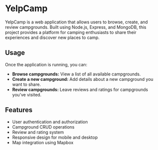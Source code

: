 # YelpCamp

YelpCamp is a web application that allows users to browse, create, and review campgrounds. Built using Node.js, Express, and MongoDB, this project provides a platform for camping enthusiasts to share their experiences and discover new places to camp.

## Usage

Once the application is running, you can:

- **Browse campgrounds:** View a list of all available campgrounds.
- **Create a new campground:** Add details about a new campground you want to share.
- **Review campgrounds:** Leave reviews and ratings for campgrounds you've visited.


## Features

- User authentication and authorization
- Campground CRUD operations
- Review and rating system
- Responsive design for mobile and desktop
- Map integration using Mapbox


